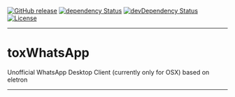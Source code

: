 [![GitHub release][github-image-release]][github-url]
[![dependency Status][dependency-image]][dependency-url]
[![devDependency Status][devDependency-image]][devDependency-url]
[![License][license-image]][license-url]

***

# toxWhatsApp

Unofficial WhatsApp Desktop Client (currently only for OSX) based on eletron

***

[github-image-release]: https://img.shields.io/github/release/dasrick/tox-electron-whatsapp.svg?style=flat-square
[github-image-downloads-all]: https://img.shields.io/github/downloads/dasrick/tox-electron-whatsapp/total.svg?style=flat-square
[github-url]: https://github.com/dasrick/tox-electron-whatsapp

[dependency-image]: https://david-dm.org/dasrick/tox-electron-whatsapp/status.svg?style=flat-square
[dependency-url]: https://david-dm.org/dasrick/tox-electron-whatsapp#info=dependencies
[devDependency-image]: https://david-dm.org/dasrick/tox-electron-whatsapp/dev-status.svg?style=flat-square
[devDependency-url]: https://david-dm.org/dasrick/tox-electron-whatsapp#info=devDependencies

[license-image]: https://img.shields.io/github/license/dasrick/tox-electron-whatsapp.svg?style=flat-square
[license-url]: https://github.com/dasrick/tox-electron-whatsapp/blob/master/LICENSE